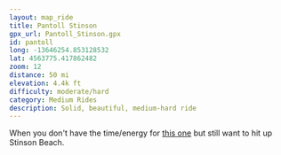 ```yaml
---
layout: map_ride
title: Pantoll Stinson
gpx_url: Pantoll_Stinson.gpx
id: pantoll
long: -13646254.853128532
lat: 4563775.417862482
zoom: 12
distance: 50 mi
elevation: 4.4k ft
difficulty: moderate/hard
category: Medium Rides
description: Solid, beautiful, medium-hard ride
---
```

When you don't have the time/energy for [this one](/rides/pt-reyes/) but still want to hit up Stinson Beach.